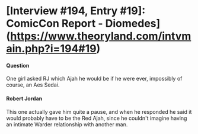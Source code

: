 # [Interview #194, Entry #19]: ComicCon Report - Diomedes](https://www.theoryland.com/intvmain.php?i=194#19)

#### Question

One girl asked RJ which Ajah he would be if he were ever, impossibly of course, an Aes Sedai.

#### Robert Jordan

This one actually gave him quite a pause, and when he responded he said it would probably have to be the Red Ajah, since he couldn't imagine having an intimate Warder relationship with another man.

